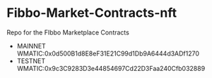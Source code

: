 # Fibbo-Market-Contracts-nft
Repo for the FIbbo Marketplace Contracts

* MAINNET WMATIC:0x0d500B1d8E8eF31E21C99d1Db9A6444d3ADf1270
* TESTNET WMATIC:0x9c3C9283D3e44854697Cd22D3Faa240Cfb032889
